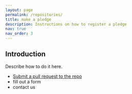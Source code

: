 ```yaml
---
layout: page
permalink: /repositories/
title: make a pledge
description: Instructions on how to register a pledge
nav: true
nav_order: 3
---
```


## Introduction

Describe how to do it here.

  * [Submit a pull request to the repo](https://github.com/cranmer/open-source-pledge/) 
  * fill out a form
  * contact us
